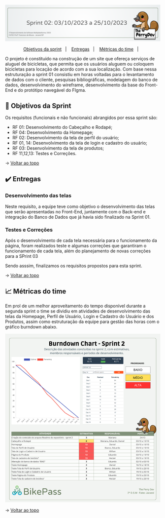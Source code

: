 <br id="topo">

<p align="center"> <img src="./imagens/sp2.png" /></p>

<p align="center">
    <a href="#objetivos">Objetivos da sprint</a> &nbsp |&nbsp &nbsp
    <a href="#entregas">Entregas</a> &nbsp |&nbsp &nbsp
    <a href="#metricas">Métricas do time</a> &nbsp |&nbsp &nbsp
</p>


O projeto é constituído  na construção de um site que ofereça serviços de aluguel de bicicletas, que permita que os usuários aluguem ou coloquem bicicletas para locação de acordo com a sua localização. Com base nessa estruturação a sprint 01 consistiu em horas voltadas para o levantamento de dados com o cliente, pesquisas bibliográficas, modelagem do banco de dados, desenvolvimento do wireframe, desenvolvimento da base do Front-End e do protótipo navegável do FIgma.

<span id="objetivos">
    
## :dart: Objetivos da Sprint
Os requisitos (funcionais e não funcionais) abrangidos por essa sprint são:
- RF 01: Desenvolvimento do Cabeçalho e Rodapé;
- RF 04: Desenvolvimento da Homepage;
- RF 02: Desenvolvimento da tela de perfil do usuário;
- RF 01, 14: Desenvolvimento da tela de login e cadastro do usuário;
- RF 03: Desenvolvimento da tela de produtos;
- RF 11,12,13: Testes e Correções.


→ [Voltar ao topo](#topo)


<span id="entregas">
        
## :heavy_check_mark: Entregas

### Desenvolvimento das telas

Neste requisito, a equipe teve como objetivo o desenvolvimento das telas que serão apresentadas no Front-End, juntamente com o Back-end e integração do Banco de Dados que já havia sido finalizado na Sprint 01.

### Testes e Correções

Após o desenvolvimento de cada tela necessária para o funcionamento da página, foram realizados teste e algumas correções que garantiram o funcionamento de cada tela, além do planejamento de novas correções para a SPrint 03

Sendo asssim, finalizamos os requisitos propostos para esta sprint.


→ [Voltar ao topo](#topo)


 <span id="metricas">
     
## :chart_with_upwards_trend: Métricas do time
Em prol de um melhor aproveitamento do tempo disponível durante a segunda sprint o time se dividiu em atividades de desenvolvimento das telas da Homepage, Perfil de Usuário, Login e Cadastro do Usuário e dos Produtos, assim como estruturação da equipe para gestão das horas com o gráfico burndown abaixo.
    
<p align="center"><img src="./imagens/burndownsp2.png" /></p>
    
    
→ [Voltar ao topo](#topo)